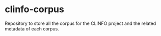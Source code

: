 # clinfo-corpus
Repository to store all the corpus for the CLINFO project and the related metadata of each corpus.
